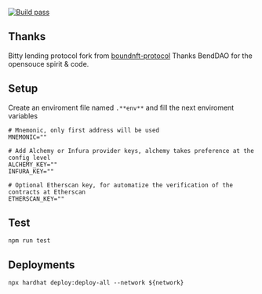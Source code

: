 [![Build pass](https://github.com/BittyIO/bound-nft/actions/workflows/node.js.yml/badge.svg)](https://github.com/BittyIO/bound-nft/actions/workflows/node.js.yml)

## Thanks
Bitty lending protocol fork from [boundnft-protocol](https://github.com/BendDAO/boundnft-protocol)
Thanks BendDAO for the opensouce spirit & code.

## Setup
Create an enviroment file named `.**env**` and fill the next enviroment variables

```
# Mnemonic, only first address will be used
MNEMONIC=""

# Add Alchemy or Infura provider keys, alchemy takes preference at the config level
ALCHEMY_KEY=""
INFURA_KEY=""

# Optional Etherscan key, for automatize the verification of the contracts at Etherscan
ETHERSCAN_KEY=""

```
## Test

```
npm run test
```

## Deployments

```
npx hardhat deploy:deploy-all --network ${network}
```
